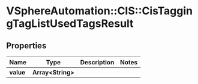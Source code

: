 # VSphereAutomation::CIS::CisTaggingTagListUsedTagsResult

## Properties
Name | Type | Description | Notes
------------ | ------------- | ------------- | -------------
**value** | **Array&lt;String&gt;** |  | 



